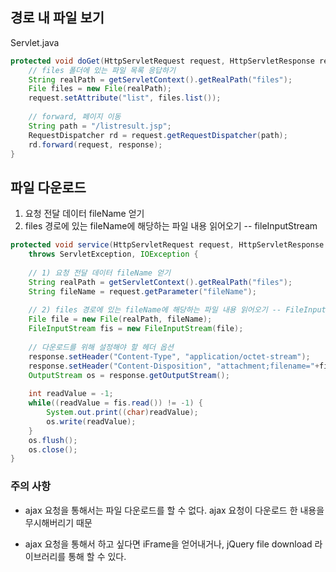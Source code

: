 ## 경로 내 파일 보기
Servlet.java
```java
protected void doGet(HttpServletRequest request, HttpServletResponse response) throws ServletException, IOException {
	// files 폴더에 있는 파일 목록 응답하기
	String realPath = getServletContext().getRealPath("files");
	File files = new File(realPath);
	request.setAttribute("list", files.list());
		
	// forward, 페이지 이동
	String path = "/listresult.jsp";
	RequestDispatcher rd = request.getRequestDispatcher(path);
	rd.forward(request, response);
}
```

## 파일 다운로드

1) 요청 전달 데이터 fileName 얻기
2) files 경로에 있는 fileName에 해당하는 파일 내용 읽어오기 -- fileInputStream

```java
protected void service(HttpServletRequest request, HttpServletResponse response) 
	throws ServletException, IOException {
		
	// 1) 요청 전달 데이터 fileName 얻기
	String realPath = getServletContext().getRealPath("files");
	String fileName = request.getParameter("fileName");
		
	// 2) files 경로에 있는 fileName에 해당하는 파일 내용 읽어오기 -- FileInputStream
	File file = new File(realPath, fileName);
	FileInputStream fis = new FileInputStream(file);
		
	// 다운로드를 위해 설정해야 할 헤더 옵션
	response.setHeader("Content-Type", "application/octet-stream");
	response.setHeader("Content-Disposition", "attachment;filename="+fileName+";");
	OutputStream os = response.getOutputStream();
	
	int readValue = -1;
	while((readValue = fis.read()) != -1) {
		System.out.print((char)readValue);
		os.write(readValue);
	}
	os.flush();
	os.close();
}
```

### 주의 사항

* ajax 요청을 통해서는 파일 다운로드를 할 수 없다.
ajax 요청이 다운로드 한 내용을 무시해버리기 때문

* ajax 요청을 통해서 하고 싶다면 iFrame을 얻어내거나, jQuery file download 라이브러리를 통해 할 수 있다. 
<!--stackedit_data:
eyJoaXN0b3J5IjpbLTY3ODc1NjIwMCwxNDE0NTg5OTY4LC0xMD
cxNzkxNjQyLDUyNDUxOTA5NywtODA3NTY2Mjg2LDMzNjIyMzI3
N119
-->
